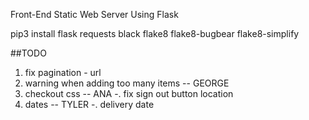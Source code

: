 Front-End Static Web Server Using Flask

pip3 install flask requests black flake8 flake8-bugbear flake8-simplify

##TODO

1. fix pagination - url
2. warning when adding too many items -- GEORGE
3. checkout css -- ANA
   -. fix sign out button location
4. dates -- TYLER
   -. delivery date
